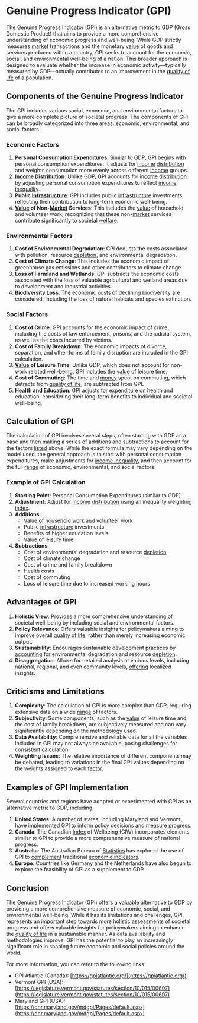 # Genuine Progress Indicator (GPI)

The Genuine Progress [Indicator](../i/indicator.md) (GPI) is an alternative metric to GDP (Gross Domestic Product) that aims to provide a more comprehensive understanding of economic progress and well-being. While GDP strictly measures [market](../m/market.md) transactions and the monetary [value](../v/value.md) of goods and services produced within a country, GPI seeks to account for the economic, social, and environmental well-being of a nation. This broader approach is designed to evaluate whether the increase in economic activity—typically measured by GDP—actually contributes to an improvement in the [quality of life](../q/quality_of_life.md) of a population.

## Components of the Genuine Progress Indicator

The GPI includes various social, economic, and environmental factors to give a more complete picture of societal progress. The components of GPI can be broadly categorized into three areas: economic, environmental, and social factors.

### Economic Factors

1. **Personal Consumption Expenditures**: Similar to GDP, GPI begins with personal consumption expenditures. It adjusts for [income](../i/income.md) [distribution](../d/distribution.md) and weights consumption more evenly across different [income](../i/income.md) groups.
2. **[Income](../i/income.md) [Distribution](../d/distribution.md)**: Unlike GDP, GPI accounts for [income](../i/income.md) [distribution](../d/distribution.md) by adjusting personal consumption expenditures to reflect [income inequality](../i/income_inequality.md).
3. **Public [Infrastructure](../i/infrastructure.md)**: GPI includes public [infrastructure](../i/infrastructure.md) investments, reflecting their contribution to long-term economic well-being.
4. **[Value](../v/value.md) of Non-[Market](../m/market.md) Services**: This includes the [value](../v/value.md) of household and volunteer work, recognizing that these non-[market](../m/market.md) services contribute significantly to societal [welfare](../w/welfare.md).

### Environmental Factors

1. **Cost of Environmental Degradation**: GPI deducts the costs associated with pollution, resource [depletion](../d/depletion.md), and environmental degradation.
2. **Cost of Climate Change**: This includes the economic impact of greenhouse gas emissions and other contributors to climate change.
3. **Loss of Farmland and Wetlands**: GPI subtracts the economic costs associated with the loss of valuable agricultural and wetland areas due to development and industrial activities.
4. **Biodiversity Loss**: The economic costs of declining biodiversity are considered, including the loss of natural habitats and species extinction.

### Social Factors

1. **Cost of Crime**: GPI accounts for the economic impact of crime, including the costs of law enforcement, prisons, and the judicial system, as well as the costs incurred by victims.
2. **Cost of Family Breakdown**: The economic impacts of divorce, separation, and other forms of family disruption are included in the GPI calculation.
3. **[Value](../v/value.md) of Leisure Time**: Unlike GDP, which does not account for non-work related well-being, GPI includes the [value](../v/value.md) of leisure time.
4. **Cost of Commuting**: The time and [money](../m/money.md) spent on commuting, which detracts from [quality of life](../q/quality_of_life.md), are subtracted from GPI.
5. **Health and Education**: GPI adjusts for expenditure on health and education, considering their long-term benefits to individual and societal well-being.

## Calculation of GPI

The calculation of GPI involves several steps, often starting with GDP as a base and then making a series of additions and subtractions to account for the factors [listed](../l/listed.md) above. While the exact formula may vary depending on the model used, the general approach is to start with personal consumption expenditures, make adjustments for [income inequality](../i/income_inequality.md), and then account for the full [range](../r/range.md) of economic, environmental, and social factors.

### Example of GPI Calculation

1. **Starting Point**: Personal Consumption Expenditures (similar to GDP)
2. **Adjustment**: Adjust for [income](../i/income.md) [distribution](../d/distribution.md) using an inequality weighting [index](../i/index.md).
3. **Additions**:
   - [Value](../v/value.md) of household work and volunteer work
   - Public [infrastructure](../i/infrastructure.md) investments
   - Benefits of higher education levels
   - [Value](../v/value.md) of leisure time
4. **Subtractions**:
   - Cost of environmental degradation and resource [depletion](../d/depletion.md)
   - Cost of climate change
   - Cost of crime and family breakdown
   - Health costs
   - Cost of commuting
   - Loss of leisure time due to increased working hours

## Advantages of GPI

1. **Holistic View**: Provides a more comprehensive understanding of societal well-being by including social and environmental factors.
2. **Policy Relevance**: Offers valuable insights for policymakers aiming to improve overall [quality of life](../q/quality_of_life.md), rather than merely increasing economic output.
3. **Sustainability**: Encourages sustainable development practices by [accounting](../a/accounting.md) for environmental degradation and resource [depletion](../d/depletion.md).
4. **Disaggregation**: Allows for detailed analysis at various levels, including national, regional, and even community levels, [offering](../o/offering.md) localized insights.

## Criticisms and Limitations

1. **Complexity**: The calculation of GPI is more complex than GDP, requiring extensive data on a wide [range](../r/range.md) of factors.
2. **Subjectivity**: Some components, such as the [value](../v/value.md) of leisure time and the cost of family breakdown, are subjectively measured and can vary significantly depending on the methodology used.
3. **Data Availability**: Comprehensive and reliable data for all the variables included in GPI may not always be available, posing challenges for consistent calculation.
4. **Weighting Issues**: The relative importance of different components may be debated, leading to variations in the final GPI values depending on the weights assigned to each [factor](../f/factor.md).

## Examples of GPI Implementation

Several countries and regions have adopted or experimented with GPI as an alternative metric to GDP, including:

1. **United States**: A number of states, including Maryland and Vermont, have implemented GPI to inform policy decisions and measure progress.
2. **Canada**: The Canadian [Index](../i/index.md) of Wellbeing (CIW) incorporates elements similar to GPI to provide a more comprehensive measure of national progress.
3. **Australia**: The Australian Bureau of [Statistics](../s/statistics.md) has explored the use of GPI to [complement](../c/complement.md) traditional [economic indicators](../e/economic_indicators.md).
4. **Europe**: Countries like Germany and the Netherlands have also begun to explore the feasibility of GPI as a supplement to GDP.

## Conclusion

The Genuine Progress [Indicator](../i/indicator.md) (GPI) offers a valuable alternative to GDP by providing a more comprehensive measure of economic, social, and environmental well-being. While it has its limitations and challenges, GPI represents an important step towards more holistic assessments of societal progress and offers valuable insights for policymakers aiming to enhance the [quality of life](../q/quality_of_life.md) in a sustainable manner. As data availability and methodologies improve, GPI has the potential to play an increasingly significant role in shaping future economic and social policies around the world. 

For more information, you can refer to the following links:

- GPI Atlantic (Canada): [https://gpiatlantic.org/](https://gpiatlantic.org/)
- Vermont GPI (USA): [https://legislature.vermont.gov/statutes/section/10/015/00607](https://legislature.vermont.gov/statutes/section/10/015/00607)
- Maryland GPI (USA): [https://dnr.maryland.gov/mdgpi/Pages/default.aspx](https://dnr.maryland.gov/mdgpi/Pages/default.aspx)


